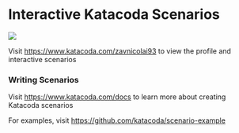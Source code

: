 # Interactive Katacoda Scenarios

[![](http://shields.katacoda.com/katacoda/zavnicolai93/count.svg)](https://www.katacoda.com/zavnicolai93 "Get your profile on Katacoda.com")

Visit https://www.katacoda.com/zavnicolai93 to view the profile and interactive scenarios

### Writing Scenarios
Visit https://www.katacoda.com/docs to learn more about creating Katacoda scenarios

For examples, visit https://github.com/katacoda/scenario-example
